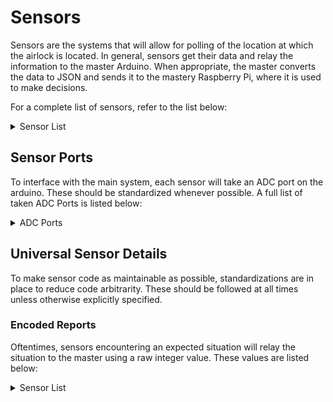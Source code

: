 ﻿# Sensors
Sensors are the systems that will allow for polling of the location at which the airlock is located. In general, sensors get their data and relay the information to the master Arduino. When appropriate, the master converts the data to JSON and sends it to the mastery Raspberry Pi, where it is used to make decisions. 

For a complete list of sensors, refer to the list below:
<details>
  <summary>Sensor List</summary>
  • <a href="co2-sensor">Gravity IR CO₂ Sensor</a><br/>
  • <a href="o2-sensor">Grove O₂ Sensor</a><br/>
  • <a href="temperature-pressure-sensor">Temperature/Pressure Sensor</a><br/>
</details>

## Sensor Ports
To interface with the main system, each sensor will take an ADC port on the arduino. These should be standardized whenever possible. A full list of taken ADC Ports is listed below:


<details>
  <summary>ADC Ports</summary>
  • <b>AO</b>: CO₂ Sensor </br>
  • <b>A1</b>: O₂ Sensor </br>
  • <b>A3</b>: T/P Sensor </br>
</details>

## Universal Sensor Details
To make sensor code as maintainable as possible, standardizations are in place to reduce code arbitrarity. These should be followed at all times unless otherwise explicitly specified.

### Encoded Reports
Oftentimes, sensors encountering an expected situation will relay the situation to the master using a raw integer value. These values are listed below:

<details>
  <summary>Sensor List</summary>
  • <b>-555</b>: Generic Error
</details>
